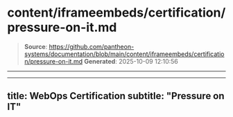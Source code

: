 # content/iframeembeds/certification/pressure-on-it.md

> **Source**: https://github.com/pantheon-systems/documentation/blob/main/content/iframeembeds/certification/pressure-on-it.md
> **Generated**: 2025-10-09 12:10:56

---

---
title: WebOps Certification
subtitle: "Pressure on IT"
---

<Partial file="certification-guide/pressure-on-it.md" />

